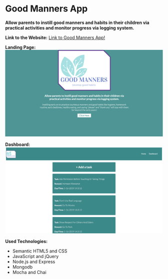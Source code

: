 # Good Manners App

**Allow parents to instill good manners and habits in their children via practical activities and monitor progress via logging system.**

**Link to the Website:**
[Link to Good Manners App!](https://arcane-escarpment-92846.herokuapp.com/)

**Landing Page:**
![Image of Good Manners Homepage](https://github.com/mohawow/GoodMannersApp/blob/master/public/homepage.png)

**Dashboard:**
![Image of Good Manners Homepage](https://github.com/mohawow/GoodMannersApp/blob/master/public/dashboard.png)

**Used Technologies:**
* Semantic HTML5 and CSS
* JavaScript and jQuery 
* Node.js and Express 
* Mongodb
* Mocha and Chai
